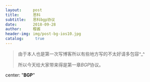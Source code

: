 ```yaml
---
layout:     post
title:      思科
subtitle:   思科bgp协议
date:       2018-09-28
author:     樱酱
header-img: img/post-bg-ios10.jpg
catalog: 	 true
---
```


 



> 由于本人也是第一次写博客所以有些地方写的不太好请多包容^_^
>
> 所以今天给大家带来得是第一章*BGP*协议。

center:  "**BGP**"

